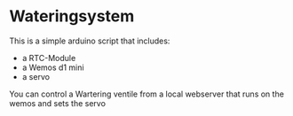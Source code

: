 # Wateringsystem

This is a simple arduino script that includes:
- a RTC-Module
- a Wemos d1 mini
- a servo

You can control a Wartering ventile from a local webserver that runs 
on the wemos and sets the servo 
